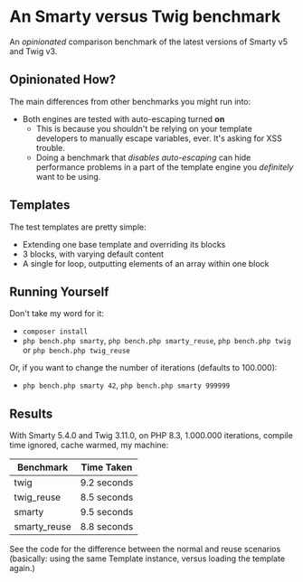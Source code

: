 # An Smarty versus Twig benchmark

An *opinionated* comparison benchmark of the latest versions of Smarty v5 and Twig v3.

## Opinionated How?

The main differences from other benchmarks you might run into:

* Both engines are tested with auto-escaping turned **on**
  * This is because you shouldn't be relying on your template developers to manually escape variables, ever. It's asking for
    XSS trouble.
  * Doing a benchmark that _disables auto-escaping_ can hide performance problems in a part of the template engine you
    *definitely* want to be using.

## Templates

The test templates are pretty simple:

* Extending one base template and overriding its blocks
* 3 blocks, with varying default content
* A single for loop, outputting elements of an array within one block

## Running Yourself

Don't take my word for it:

* `composer install`
* `php bench.php smarty`, `php bench.php smarty_reuse`, `php bench.php twig` or `php bench.php twig_reuse`

Or, if you want to change the number of iterations (defaults to 100.000):

* `php bench.php smarty 42`, `php bench.php smarty 999999`

## Results

With Smarty 5.4.0 and Twig 3.11.0, on PHP 8.3, 1.000.000 iterations, compile time ignored, cache warmed, my machine:

| Benchmark    | Time Taken  |
|--------------|-------------|
| twig         | 9.2 seconds |
| twig_reuse   | 8.5 seconds |
| smarty       | 9.5 seconds |
| smarty_reuse | 8.8 seconds |

See the code for the difference between the normal and reuse scenarios (basically: using the same Template instance, versus
loading the template again.)

